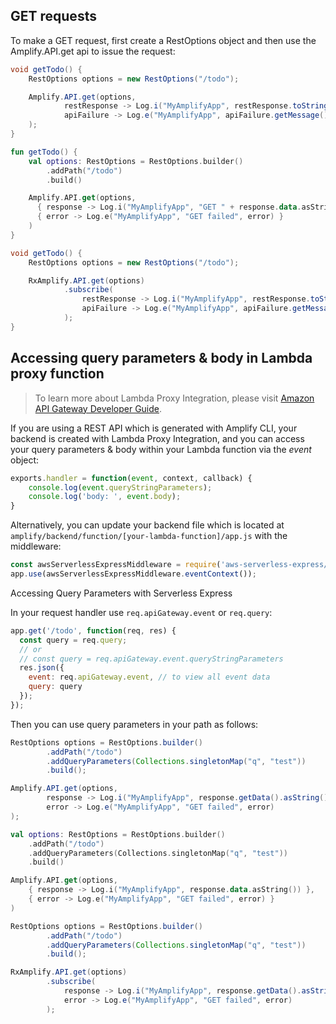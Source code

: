 ## GET requests

To make a GET request, first create a RestOptions object and then use the Amplify.API.get api to issue the request:

<amplify-block-switcher>
<amplify-block name="Java">

```java
void getTodo() {
    RestOptions options = new RestOptions("/todo");

    Amplify.API.get(options,
            restResponse -> Log.i("MyAmplifyApp", restResponse.toString()),
            apiFailure -> Log.e("MyAmplifyApp", apiFailure.getMessage(), apiFailure)
    );
}
```

</amplify-block>
<amplify-block name="Kotlin">

```kotlin
fun getTodo() {
    val options: RestOptions = RestOptions.builder()
        .addPath("/todo")
        .build()

    Amplify.API.get(options,
      { response -> Log.i("MyAmplifyApp", "GET " + response.data.asString()) },
      { error -> Log.e("MyAmplifyApp", "GET failed", error) }
    )
}
```

</amplify-block>
<amplify-block name="RxJava">

```java
void getTodo() {
    RestOptions options = new RestOptions("/todo");

    RxAmplify.API.get(options)
            .subscribe(
                restResponse -> Log.i("MyAmplifyApp", restResponse.toString()),
                apiFailure -> Log.e("MyAmplifyApp", apiFailure.getMessage(), apiFailure)
            );
}
```

</amplify-block>
</amplify-block-switcher>

## Accessing query parameters & body in Lambda proxy function

> To learn more about Lambda Proxy Integration, please visit [Amazon API Gateway Developer Guide](https://docs.aws.amazon.com/apigateway/latest/developerguide/api-gateway-create-api-as-simple-proxy-for-lambda.html).

If you are using a REST API which is generated with Amplify CLI, your backend is created with Lambda Proxy Integration, and you can access your query parameters & body within your Lambda function via the *event* object:

```javascript
exports.handler = function(event, context, callback) {
    console.log(event.queryStringParameters);
    console.log('body: ', event.body);
}
```

Alternatively, you can update your backend file which is located at `amplify/backend/function/[your-lambda-function]/app.js` with the middleware:

```javascript
const awsServerlessExpressMiddleware = require('aws-serverless-express/middleware');
app.use(awsServerlessExpressMiddleware.eventContext());
```

Accessing Query Parameters with Serverless Express

In your request handler use `req.apiGateway.event` or `req.query`:

```javascript
app.get('/todo', function(req, res) {
  const query = req.query;
  // or
  // const query = req.apiGateway.event.queryStringParameters
  res.json({
    event: req.apiGateway.event, // to view all event data
    query: query
  });
});
```

Then you can use query parameters in your path as follows:

<amplify-block-switcher>
<amplify-block name="Java">

```java
RestOptions options = RestOptions.builder()
        .addPath("/todo")
        .addQueryParameters(Collections.singletonMap("q", "test"))
        .build();

Amplify.API.get(options,
        response -> Log.i("MyAmplifyApp", response.getData().asString()),
        error -> Log.e("MyAmplifyApp", "GET failed", error)
);
```

</amplify-block>
<amplify-block name="Kotlin">

```kotlin
val options: RestOptions = RestOptions.builder()
    .addPath("/todo")
    .addQueryParameters(Collections.singletonMap("q", "test"))
    .build()

Amplify.API.get(options,
    { response -> Log.i("MyAmplifyApp", response.data.asString()) },
    { error -> Log.e("MyAmplifyApp", "GET failed", error) }
)
```

</amplify-block>
<amplify-block name="RxJava">

```java
RestOptions options = RestOptions.builder()
        .addPath("/todo")
        .addQueryParameters(Collections.singletonMap("q", "test"))
        .build();

RxAmplify.API.get(options)
        .subscribe(
            response -> Log.i("MyAmplifyApp", response.getData().asString()),
            error -> Log.e("MyAmplifyApp", "GET failed", error)
        );
```

</amplify-block>
</amplify-block-switcher>
